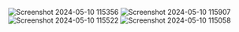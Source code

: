 ![Screenshot 2024-05-10 115356](https://github.com/anupam52/Talkify/assets/136186030/c51954ae-d348-48be-bfe4-9b89d9111489)
![Screenshot 2024-05-10 115907](https://github.com/anupam52/Talkify/assets/136186030/76030e13-11c7-4c1c-bf8f-314b71f3514e)
![Screenshot 2024-05-10 115522](https://github.com/anupam52/Talkify/assets/136186030/34328acf-92fc-4bf9-9e25-2c2c9a5bb59e)
![Screenshot 2024-05-10 115058](https://github.com/anupam52/Talkify/assets/136186030/1c943119-da13-4ee7-b507-4ba9f85558ab)



